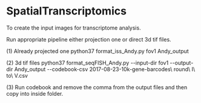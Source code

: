 # SpatialTranscriptomics

To create the input images for transcriptome analysis. 

Run appropriate pipeline either projection one or direct 3d tif files. 

(1) Already projected one 
python37 format_iss_Andy.py fov1 Andy_output 

(2) 3d tif files 
python37 format_seqFISH_Andy.py --input-dir fov1 --output-dir Andy_output --codebook-csv 2017-08-23-10k-gene-barcodes\ round\ I\ to\ V.csv

(3) Run codebook and remove the comma from the output files and then copy into inside folder. 

